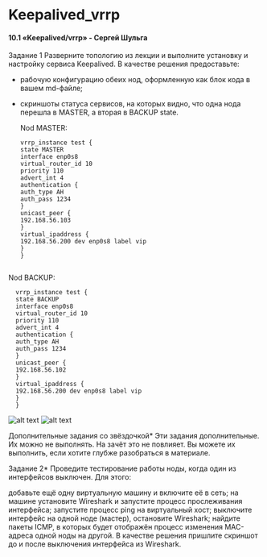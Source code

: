 # Keepalived_vrrp
#### 10.1 «Keepalived/vrrp» - Сергей Шульга

Задание 1
Разверните топологию из лекции и выполните установку и настройку сервиса Keepalived.
В качестве решения предоставьте:
- рабочую конфигурацию обеих нод, оформленную как блок кода в вашем md-файле;
- скриншоты статуса сервисов, на которых видно, что одна нода перешла в MASTER, а вторая в BACKUP state.
  
  Nod MASTER:
  
  ```                                                                                  
  vrrp_instance test {
  state MASTER
  interface enp0s8
  virtual_router_id 10
  priority 110
  advert_int 4
  authentication {
  auth_type AH
  auth_pass 1234
  }
  unicast_peer {
  192.168.56.103
  }
  virtual_ipaddress {
  192.168.56.200 dev enp0s8 label vip
  }
  }
```
```
Nod BACKUP:

```                                                                                        
  vrrp_instance test {
  state BACKUP
  interface enp0s8
  virtual_router_id 10
  priority 110
  advert_int 4
  authentication {
  auth_type AH
  auth_pass 1234
  }
  unicast_peer {
  192.168.56.102
  }
  virtual_ipaddress {
  192.168.56.200 dev enp0s8 label vip
  }
  }
```
![alt text](https://github.com/SergeiShulga/Keepalived_vrrp/blob/main/img/VirtualBox_host%202.png)
![alt text](https://github.com/SergeiShulga/Keepalived_vrrp/blob/main/img/VirtualBox_host%203.png)

Дополнительные задания со звёздочкой*
Эти задания дополнительные. Их можно не выполнять. На зачёт это не повлияет. Вы можете их выполнить, если хотите глубже разобраться в материале.

Задание 2*
Проведите тестирование работы ноды, когда один из интерфейсов выключен. Для этого:

добавьте ещё одну виртуальную машину и включите её в сеть;
на машине установите Wireshark и запустите процесс прослеживания интерфейса;
запустите процесс ping на виртуальный хост;
выключите интерфейс на одной ноде (мастер), остановите Wireshark;
найдите пакеты ICMP, в которых будет отображён процесс изменения MAC-адреса одной ноды на другой.
В качестве решения пришлите скриншот до и после выключения интерфейса из Wireshark.
